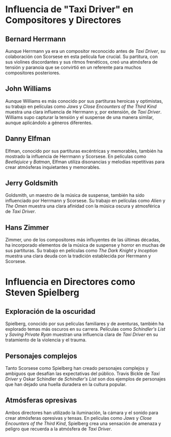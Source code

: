# Influencia de "Taxi Driver" en Compositores y Directores

## Bernard Herrmann
Aunque Herrmann ya era un compositor reconocido antes de *Taxi Driver*, su colaboración con Scorsese en esta película fue crucial. Su partitura, con sus violines discordantes y sus ritmos frenéticos, creó una atmósfera de tensión y paranoia que se convirtió en un referente para muchos compositores posteriores.

## John Williams
Aunque Williams es más conocido por sus partituras heroicas y optimistas, su trabajo en películas como *Jaws* y *Close Encounters of the Third Kind* muestra una clara influencia de Herrmann y, por extensión, de *Taxi Driver*. Williams supo capturar la tensión y el suspense de una manera similar, aunque aplicándolo a géneros diferentes.

## Danny Elfman
Elfman, conocido por sus partituras excéntricas y memorables, también ha mostrado la influencia de Herrmann y Scorsese. En películas como *Beetlejuice* y *Batman*, Elfman utiliza disonancias y melodías repetitivas para crear atmósferas inquietantes y memorables.

## Jerry Goldsmith
Goldsmith, un maestro de la música de suspense, también ha sido influenciado por Herrmann y Scorsese. Su trabajo en películas como *Alien* y *The Omen* muestra una clara afinidad con la música oscura y atmosférica de *Taxi Driver*.

## Hans Zimmer
Zimmer, uno de los compositores más influyentes de las últimas décadas, ha incorporado elementos de la música de suspense y horror en muchas de sus partituras. Su trabajo en películas como *The Dark Knight* y *Inception* muestra una clara deuda con la tradición establecida por Herrmann y Scorsese.

# Influencia en Directores como Steven Spielberg

## Exploración de la oscuridad
Spielberg, conocido por sus películas familiares y de aventuras, también ha explorado temas más oscuros en su carrera. Películas como *Schindler's List* y *Saving Private Ryan* muestran una influencia clara de *Taxi Driver* en su tratamiento de la violencia y el trauma.

## Personajes complejos
Tanto Scorsese como Spielberg han creado personajes complejos y ambiguos que desafían las expectativas del público. Travis Bickle de *Taxi Driver* y Oskar Schindler de *Schindler's List* son dos ejemplos de personajes que han dejado una huella duradera en la cultura popular.

## Atmósferas opresivas
Ambos directores han utilizado la iluminación, la cámara y el sonido para crear atmósferas opresivas y tensas. En películas como *Jaws* y *Close Encounters of the Third Kind*, Spielberg crea una sensación de amenaza y peligro que recuerda a la atmósfera de *Taxi Driver*.
